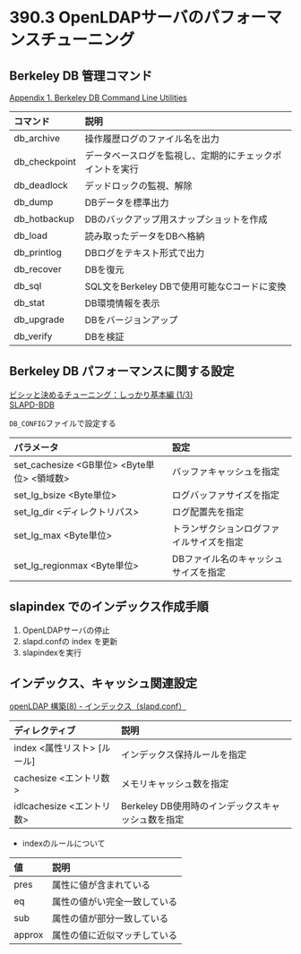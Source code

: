 # 390.3 OpenLDAPサーバのパフォーマンスチューニング

## Berkeley DB 管理コマンド

[Appendix 1.  Berkeley DB Command Line Utilities](https://docs.oracle.com/cd/E17275_01/html/api_reference/C/utilities.html)

| コマンド      | 説明                                                     |
|:--------------|:---------------------------------------------------------|
| db_archive    | 操作履歴ログのファイル名を出力                           |
| db_checkpoint | データベースログを監視し、定期的にチェックポイントを実行 |
| db_deadlock   | デッドロックの監視、解除                                 |
| db_dump       | DBデータを標準出力                                       |
| db_hotbackup  | DBのバックアップ用スナップショットを作成                 |
| db_load       | 読み取ったデータをDBへ格納                               |
| db_printlog   | DBログをテキスト形式で出力                               |
| db_recover    | DBを復元                                                 |
| db_sql        | SQL文をBerkeley DBで使用可能なCコードに変換              |
| db_stat       | DB環境情報を表示                                         |
| db_upgrade    | DBをバージョンアップ                                     |
| db_verify     | DBを検証                                                 |

## Berkeley DB パフォーマンスに関する設定

[ビシッと決めるチューニング：しっかり基本編 (1/3)](http://www.atmarkit.co.jp/ait/articles/1006/21/news102.html)<br>
[SLAPD-BDB](http://www5f.biglobe.ne.jp/~inachi/openldap/man23/man5/slapd-bdb.5.html)

`DB_CONFIG`ファイルで設定する

| パラメータ                                 | 設定                                     |
|:-------------------------------------------|:-----------------------------------------|
| set_cachesize <GB単位> <Byte単位> <領域数> | バッファキャッシュを指定                 |
| set_lg_bsize <Byte単位>                    | ログバッファサイズを指定                 |
| set_lg_dir <ディレクトリパス>              | ログ配置先を指定                         |
| set_lg_max <Byte単位>                      | トランザクションログファイルサイズを指定 |
| set_lg_regionmax <Byte単位>                | DBファイル名のキャッシュサイズを指定     |

## slapindex でのインデックス作成手順

1. OpenLDAPサーバの停止
2. slapd.confの index を更新
3. slapindexを実行

## インデックス、キャッシュ関連設定

[openLDAP 構築(8) - インデックス（slapd.conf）](http://arinux.net/?eid=9)

| ディレクティブ              | 説明                                              |
|:----------------------------|:--------------------------------------------------|
| index <属性リスト> [ルール] | インデックス保持ルールを指定                      |
| cachesize <エントリ数>      | メモリキャッシュ数を指定                          |
| idlcachesize <エントリ数>   | Berkeley DB使用時のインデックスキャッシュ数を指定 |

* indexのルールについて

| 値     | 説明                         |
|:-------|:-----------------------------|
| pres   | 属性に値が含まれている       |
| eq     | 属性の値がい完全一致している |
| sub    | 属性の値が部分一致している   |
| approx | 属性の値に近似マッチしている |

